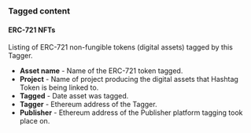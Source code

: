 ### Tagged content

#### ERC-721 NFTs

Listing of ERC-721 non-fungible tokens (digital assets) tagged by this Tagger.

- **Asset name** - Name of the ERC-721 token tagged.
- **Project** - Name of project producing the digital assets that Hashtag Token is being linked to.
- **Tagged** - Date asset was tagged.
- **Tagger** - Ethereum address of the Tagger.
- **Publisher** - Ethereum address of the Publisher platform tagging took place on.
